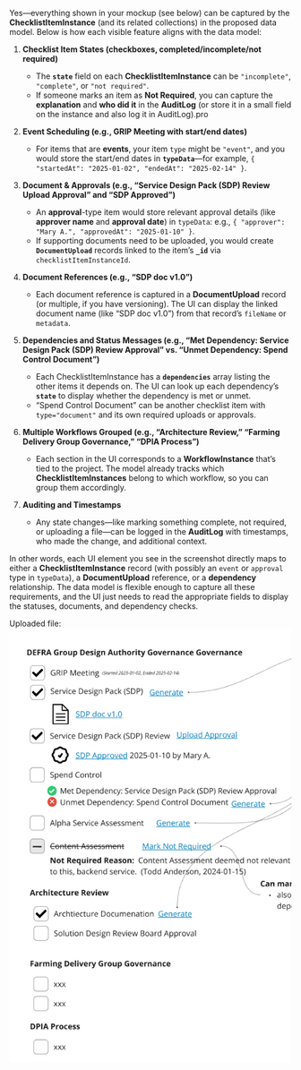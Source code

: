 Yes—everything shown in your mockup (see below) can be captured by the **ChecklistItemInstance** (and its related collections) in the proposed data model. Below is how each visible feature aligns with the data model:

1. **Checklist Item States (checkboxes, completed/incomplete/not required)**
    
    - The **`state`** field on each **ChecklistItemInstance** can be `"incomplete"`, `"complete"`, or `"not required"`.
    - If someone marks an item as **Not Required**, you can capture the **explanation** and **who did it** in the **AuditLog** (or store it in a small field on the instance and also log it in AuditLog).pro
2. **Event Scheduling (e.g., GRIP Meeting with start/end dates)**
    
    - For items that are **events**, your item `type` might be `"event"`, and you would store the start/end dates in **`typeData`**—for example, `{ "startedAt": "2025-01-02", "endedAt": "2025-02-14" }`.
3. **Document & Approvals (e.g., “Service Design Pack (SDP) Review Upload Approval” and “SDP Approved”)**
    
    - An **approval**-type item would store relevant approval details (like **approver name** and **approval date**) in `typeData`: e.g., `{ "approver": "Mary A.", "approvedAt": "2025-01-10" }`.
    - If supporting documents need to be uploaded, you would create **`DocumentUpload`** records linked to the item’s **`_id`** via `checklistItemInstanceId`.
4. **Document References (e.g., “SDP doc v1.0”)**
    
    - Each document reference is captured in a **DocumentUpload** record (or multiple, if you have versioning). The UI can display the linked document name (like “SDP doc v1.0”) from that record’s `fileName` or `metadata`.
5. **Dependencies and Status Messages (e.g., “Met Dependency: Service Design Pack (SDP) Review Approval” vs. “Unmet Dependency: Spend Control Document”)**
    
    - Each ChecklistItemInstance has a **`dependencies`** array listing the other items it depends on. The UI can look up each dependency’s **`state`** to display whether the dependency is met or unmet.
    - “Spend Control Document” can be another checklist item with `type="document"` and its own required uploads or approvals.
6. **Multiple Workflows Grouped (e.g., “Architecture Review,” “Farming Delivery Group Governance,” “DPIA Process”)**
    
    - Each section in the UI corresponds to a **WorkflowInstance** that’s tied to the project. The model already tracks which **ChecklistItemInstances** belong to which workflow, so you can group them accordingly.
7. **Auditing and Timestamps**
    
    - Any state changes—like marking something complete, not required, or uploading a file—can be logged in the **AuditLog** with timestamps, who made the change, and additional context.

In other words, each UI element you see in the screenshot directly maps to either a **ChecklistItemInstance** record (with possibly an `event` or `approval` type in `typeData`), a **DocumentUpload** reference, or a **dependency** relationship. The data model is flexible enough to capture all these requirements, and the UI just needs to read the appropriate fields to display the statuses, documents, and dependency checks.



Uploaded file:
![](attachments/Screenshot%202025-02-04%20at%2015.42.11.png)